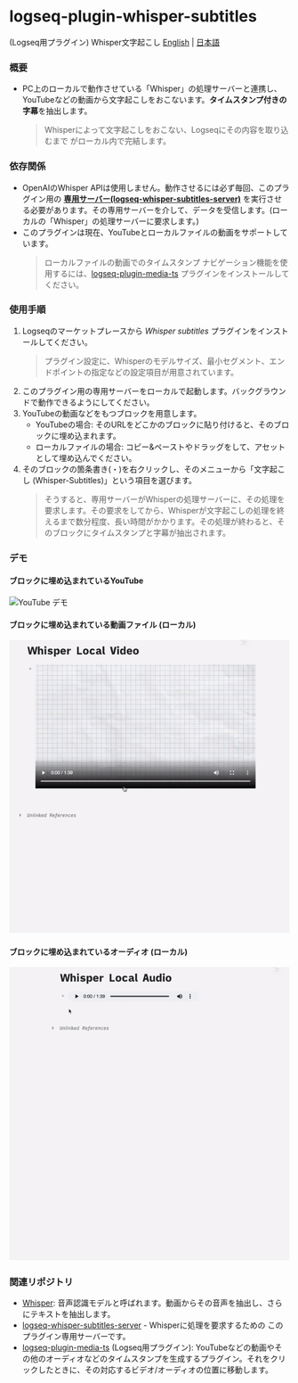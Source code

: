 # logseq-plugin-whisper-subtitles
(Logseq用プラグイン) Whisper文字起こし [English](https://github.com/usoonees/logseq-whisper-subtitles-server) | [日本語](https://github.com/usoonees/logseq-whisper-subtitles-server/blob/main/README.ja.md)

### 概要

* PC上のローカルで動作させている「Whisper」の処理サーバーと連携し、YouTubeなどの動画から文字起こしをおこないます。**タイムスタンプ付きの字幕**を抽出します。
   > Whisperによって文字起こしをおこない、Logseqにその内容を取り込むまで がローカル内で完結します。

### 依存関係
* OpenAIのWhisper APIは使用しません。動作させるには必ず毎回、このプラグイン用の **[専用サーバー(logseq-whisper-subtitles-server)](https://github.com/usoonees/logseq-whisper-subtitles-server)** を実行させる必要があります。その専用サーバーを介して、データを受信します。(ローカルの「Whisper」の処理サーバーに要求します。)
* このプラグインは現在、YouTubeとローカルファイルの動画をサポートしています。
   > ローカルファイルの動画でのタイムスタンプ ナビゲーション機能を使用するには、[logseq-plugin-media-ts](https://github.com/sethyuan/logseq-plugin-media-ts) プラグインをインストールしてください。

### 使用手順

1. Logseqのマーケットプレースから *Whisper subtitles* プラグインをインストールしてください。
   > プラグイン設定に、Whisperのモデルサイズ、最小セグメント、エンドポイントの指定などの設定項目が用意されています。
1. このプラグイン用の専用サーバーをローカルで起動します。バックグラウンドで動作できるようにしてください。
1. YouTubeの動画などをもつブロックを用意します。
   - YouTubeの場合: そのURLをどこかのブロックに貼り付けると、そのブロックに埋め込まれます。
   - ローカルファイルの場合: コピー&ペーストやドラッグをして、アセットとして埋め込んでください。
1. そのブロックの箇条書き(・)を右クリックし、そのメニューから「文字起こし (Whisper-Subtitles)」という項目を選びます。
   > そうすると、専用サーバーがWhisperの処理サーバーに、その処理を要求します。その要求をしてから、Whisperが文字起こしの処理を終えるまで数分程度、長い時間がかかります。その処理が終わると、そのブロックにタイムスタンプと字幕が抽出されます。

### デモ
#### ブロックに埋め込まれているYouTube
![YouTube デモ](demos/youtube_demo.gif)
#### ブロックに埋め込まれている動画ファイル (ローカル)
![ローカルファイル 動画デモ](demos/local_video.gif)
#### ブロックに埋め込まれているオーディオ (ローカル)
![ローカルファイル オーディオデモ](demos/local_audio.gif)

### 関連リポジトリ
* [Whisper](https://github.com/openai/whisper): 音声認識モデルと呼ばれます。動画からその音声を抽出し、さらにテキストを抽出します。
* [logseq-whisper-subtitles-server](https://github.com/usoonees/logseq-whisper-subtitles-server) - Whisperに処理を要求するための このプラグイン専用サーバーです。
* [logseq-plugin-media-ts](https://github.com/sethyuan/logseq-plugin-media-ts) (Logseq用プラグイン): YouTubeなどの動画やその他のオーディオなどのタイムスタンプを生成するプラグイン。それをクリックしたときに、その対応するビデオ/オーディオの位置に移動します。
